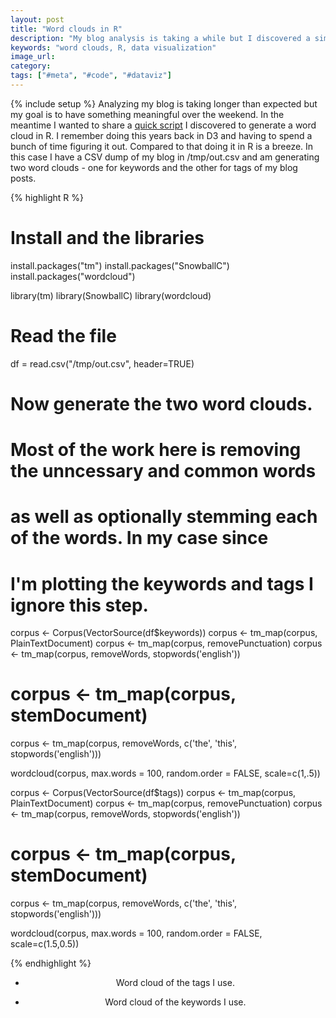 ```yaml
---
layout: post
title: "Word clouds in R"
description: "My blog analysis is taking a while but I discovered a simple way of generating word clouds in R."
keywords: "word clouds, R, data visualization"
image_url:
category:
tags: ["#meta", "#code", "#dataviz"]
---
```

{% include setup %}
Analyzing my blog is taking longer than expected but my goal is to have something meaningful over the weekend. In the meantime I wanted to share a [quick script](http://www.r-bloggers.com/building-wordclouds-in-r/) I discovered to generate a word cloud in R. I remember doing this years back in D3 and having to spend a bunch of time figuring it out. Compared to that doing it in R is a breeze. In this case I have a CSV dump of my blog in /tmp/out.csv and am generating two word clouds - one for keywords and the other for tags of my blog posts.

{% highlight R %}
# Install and the libraries
install.packages("tm")
install.packages("SnowballC")
install.packages("wordcloud")

library(tm)
library(SnowballC)
library(wordcloud)

# Read the file
df = read.csv("/tmp/out.csv", header=TRUE)

# Now generate the two word clouds.
# Most of the work here is removing the unncessary and common words
# as well as optionally stemming each of the words. In my case since
# I'm plotting the keywords and tags I ignore this step.

corpus <- Corpus(VectorSource(df$keywords))
corpus <- tm_map(corpus, PlainTextDocument)
corpus <- tm_map(corpus, removePunctuation)
corpus <- tm_map(corpus, removeWords, stopwords('english'))
# corpus <- tm_map(corpus, stemDocument)
corpus <- tm_map(corpus, removeWords, c('the', 'this', stopwords('english')))

wordcloud(corpus, max.words = 100, random.order = FALSE, scale=c(1,.5))

corpus <- Corpus(VectorSource(df$tags))
corpus <- tm_map(corpus, PlainTextDocument)
corpus <- tm_map(corpus, removePunctuation)
corpus <- tm_map(corpus, removeWords, stopwords('english'))
# corpus <- tm_map(corpus, stemDocument)
corpus <- tm_map(corpus, removeWords, c('the', 'this', stopwords('english')))

wordcloud(corpus, max.words = 100, random.order = FALSE, scale=c(1.5,0.5))

{% endhighlight %}

<ul class="thumbnails">
  <li class="span8">
    <div class="thumbnail">
      <amp-img src="{{ IMG_PATH }}wordcloud-tags.png" alt="Word cloud of tags" width="392" height="441" layout="responsive"></amp-img>
      <p style="text-align:center;">Word cloud of the tags I use.</p>
    </div>
  </li>

  <li class="span8">
    <div class="thumbnail">
      <amp-img src="{{ IMG_PATH }}wordcloud-keywords.png" alt="Wordcloud of keywords" width="462" height="461" layout="responsive"></amp-img>
      <p style="text-align:center;">Word cloud of the keywords I use.</p>
    </div>
  </li>
</ul>
